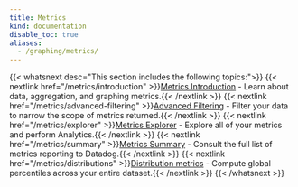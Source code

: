 ```yaml
---
title: Metrics
kind: documentation
disable_toc: true
aliases:
  - /graphing/metrics/
---
```


{{< whatsnext desc="This section includes the following topics:">}}
    {{< nextlink href="/metrics/introduction" >}}<u>Metrics Introduction</u> - Learn about data, aggregation, and graphing metrics.{{< /nextlink >}}
    {{< nextlink href="/metrics/advanced-filtering" >}}<u>Advanced Filtering</u> - Filter your data to narrow the scope of metrics returned.{{< /nextlink >}}
    {{< nextlink href="/metrics/explorer" >}}<u>Metrics Explorer</u> - Explore all of your metrics and perform Analytics.{{< /nextlink >}}
    {{< nextlink href="/metrics/summary" >}}<u>Metrics Summary</u> - Consult the full list of metrics reporting to Datadog.{{< /nextlink >}}
    {{< nextlink href="/metrics/distributions" >}}<u>Distribution metrics</u> - Compute global percentiles across your entire dataset.{{< /nextlink >}}
{{< /whatsnext >}}
